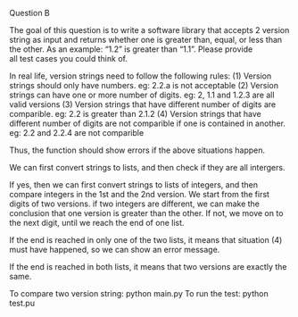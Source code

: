 Question B

The goal of this question is to write a software library that accepts 2 version string as input and returns whether one is greater than, equal, or less than the other. As an example: “1.2” is greater than “1.1”. Please provide all test cases you could think of.

In real life, version strings need to follow the following rules:
(1) Version strings should only have numbers. eg: 2.2.a is not acceptable
(2) Version strings can have one or more number of digits. eg: 2, 1.1 and 1.2.3 are all valid versions
(3) Version strings that have different number of digits are comparible. eg: 2.2 is greater than 2.1.2
(4) Version strings that have different number of digits are not comparible if one is contained in another. eg: 2.2 and 2.2.4 are not comparible

Thus, the function should show errors if the above situations happen.

We can first convert strings to lists, and then check if they are all intergers.

If yes, then we can first convert strings to lists of integers, and then compare integers in the 1st and the 2nd version. We start from the first digits of two versions. if two integers are different, we can make the conclusion that one version is greater than the other. If not, we move on to the next digit, until we reach the end of one list.

If the end is reached in only one of the two lists, it means that situation (4) must have happened, so we can show an error message.

If the end is reached in both lists, it means that two versions are exactly the same.

To compare two version string: python main.py
To run the test: python test.pu 